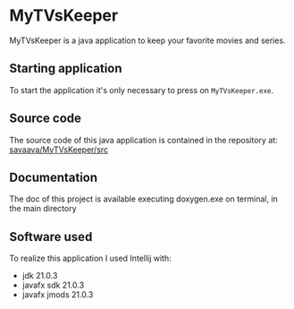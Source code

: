 # MyTVsKeeper
MyTVsKeeper is a java application to keep your favorite movies and series.

## Starting application
To start the application it's only necessary to press on `MyTVsKeeper.exe`.

## Source code
The source code of this java application is contained in the repository at: [savaava/MyTVsKeeper/src](https://github.com/savaava/MyTVsKeeper/tree/main/src)

## Documentation
The doc of this project is available executing doxygen.exe on terminal, in the main directory 

## Software used
To realize this application I used Intellij with:
- jdk 21.0.3
- javafx sdk 21.0.3
- javafx jmods 21.0.3

